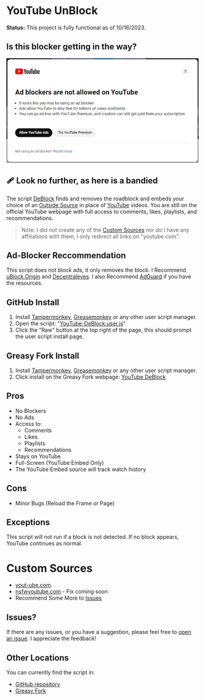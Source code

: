 # YouTube UnBlock
**Status:** This project is fully functional as of 10/16/2023.

## Is this blocker getting in the way?
![indeed an image](/img/YouTube-ad-blocker-experiment.png)

## 🩹 Look no further, as here is a bandied
The script [DeBlock](/YouTube-DeBlock.user.js) finds and removes the roadblock and embeds your choice of an [Outside Source](#custom-sources) in place of [YouTube](https://youtube.com) videos. You are still on the official YouTube webpage with full access to comments, likes, playlists, and recommendations.

>Note: I did not create any of the [Custom Sources](https://github.com/YelloNolo/YouTube-UnBlock/tree/main#custom-sources) nor do I have any affiliations with them, I only redirect all links on "youtube.com".

## Ad-Blocker Reccommendation 
This script does not block ads, it only removes the block. I Recommend [uBlock Origin](https://github.com/gorhill/uBlock) and [Decentraleyes](https://chrome.google.com/webstore/detail/decentraleyes/ldpochfccmkkmhdbclfhpagapcfdljkj). I also Recommend [AdGuard](https://www.adguard.com/en/) if you have the resources.


## GitHub Install
1. Install [Tampermonkey](https://www.tampermonkey.net/), [Greasemonkey](https://addons.mozilla.org/en-US/firefox/addon/greasemonkey/) or any other user script manager.
2. Open the script: "[YouTube-DeBlock.user.js](/YouTube-DeBlock.user.js)"
3. Click the "Raw" button at the top right of the page, this should prompt the user script install page.

## Greasy Fork Install
1. Install [Tampermonkey](https://www.tampermonkey.net/), [Greasemonkey](https://addons.mozilla.org/en-US/firefox/addon/greasemonkey/) or any other user script manager.
2. Click install on the Greasy Fork webpage: [YouTube DeBlock](https://greasyfork.org/en/scripts/477098-youtube-deblock)


Pros
---
- No Blockers
- No Ads
- Access to:
  - Comments
  - Likes
  - Playlists
  - Recommendations
- Stays on YouTube
- Full-Screen (YouTube Embed Only)
- The YouTube Embed source will track watch history

Cons
---
- Minor Bugs (Reload the Frame or Page)

## Exceptions
This script will not run if a block is not detected. If no block appears, YouTube continues as normal.

# Custom Sources
- [yout-ube.com](https://yout-ube.com)
- [nsfwyoutube.com](https://nsfwyoutube.com) - Fix coming soon
- Recommend Some More to [Issues](https://github.com/YelloNolo/YouTube-UnBlock/issues/3)

## Issues?
If there are any issues, or you have a suggestion, please feel free to [open an issue](https://github.com/YelloNolo/YouTube-UnBlock/issues). I appreciate the feedback!

## Other Locations
You can currently find the script in:
- [GitHub repository](https://github.com/YelloNolo/YouTube-UnBlock/)
- [Greasy Fork](https://greasyfork.org/en/scripts/477098-youtube-deblock)